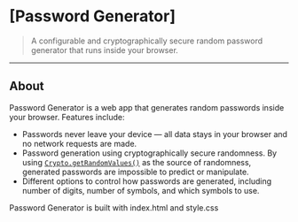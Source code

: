 # [Password Generator]
> A configurable and cryptographically secure random password generator that
  runs inside your browser.

___

## About
Password Generator is a web app that generates random passwords inside your
browser. Features include:
* Passwords never leave your device — all data stays in your browser and no
  network requests are made.
* Password generation using cryptographically secure randomness. By using
  [`Crypto.getRandomValues()`](https://developer.mozilla.org/en-US/docs/Web/API/Crypto/getRandomValues)
  as the source of randomness, generated passwords are impossible to predict or
  manipulate.
* Different options to control how passwords are generated, including number of
  digits, number of symbols, and which symbols to use.

Password Generator is built with index.html and style.css
